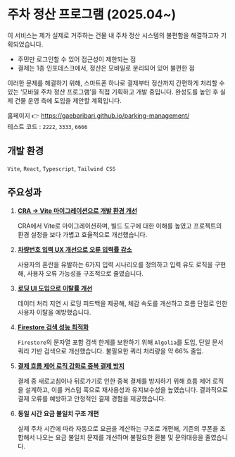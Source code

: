 # 주차 정산 프로그램 (2025.04~)

이 서비스는 제가 실제로 거주하는 건물 내 주차 정산 시스템의 불편함을 해결하고자 기획되었습니다.

- 주민만 로그인할 수 있어 접근성이 제한되는 점
- 결제는 1층 인포데스크에서, 정산은 모바일로 분리되어 있어 불편한 점

이러한 문제를 해결하기 위해, 스마트폰 하나로 결제부터 정산까지 간편하게 처리할 수 있는
‘모바일 주차 정산 프로그램’을 직접 기획하고 개발 중입니다.
완성도를 높인 후 실제 건물 운영 측에 도입을 제안할 계획입니다.

홈페이지 👉 https://gaebaribari.github.io/parking-management/<br/>
테스트 코드 : `2222`, `3333`, `6666`

## 개발 환경

`Vite`, `React`, `Typescript`, `Tailwind CSS`

## 주요성과

1. [**CRA → Vite 마이그레이션으로 개발 환경 개선**](https://velog.io/@gaebaribari/%EB%A7%88%EC%9D%B4%EA%B7%B8%EB%A0%88%EC%9D%B4%EC%85%98)

   CRA에서 Vite로 마이그레이션하며, 빌드 도구에 대한 이해를 높였고 프로젝트의 환경 설정을 보다 가볍고 효율적으로 개선했습니다.

2. [**차량번호 입력 UX 개선으로 오류 입력률 감소**](https://velog.io/@gaebaribari/%EC%82%AC%EC%9A%A9%EC%9E%90%EB%8A%94-%EC%9A%B0%EB%A6%AC%EA%B0%80-%EC%9D%98%EB%8F%84%ED%95%9C%EB%8C%80%EB%A1%9C-%EC%9B%80%EC%A7%81%EC%9D%B4%EC%A7%80-%EC%95%8A%EB%8A%94%EB%8B%A4)

   사용자의 혼란을 유발하는 6가지 입력 시나리오를 정의하고 입력 유도 로직을 구현해, 사용자 오류 가능성을 구조적으로 줄였습니다.

3. [**로딩 UI 도입으로 이탈률 개선**](https://velog.io/@gaebaribari/useState%EB%A1%9C-%EB%A1%9C%EB%94%A9-%EA%B8%B0%EB%8A%A5-%EA%B5%AC%ED%98%84%ED%95%98%EA%B8%B0)

   데이터 처리 지연 시 로딩 피드백을 제공해, 체감 속도를 개선하고 흐름 단절로 인한 사용자 이탈을 예방했습니다.

4. [**Firestore 검색 성능 최적화**](https://velog.io/@gaebaribari/Algolia)

   `Firestore`의 문자열 포함 검색 한계를 보완하기 위해 `Algolia`를 도입, 단일 문서 쿼리 기반 검색으로 개선했습니다. 불필요한 쿼리 처리량을 약 66% 줄임.

5. [**결제 흐름 제어 로직 강화로 중복 결제 방지**](https://velog.io/@gaebaribari/%EB%92%A4%EB%A1%9C%EA%B0%80%EA%B8%B0-%EB%88%84%EB%A5%B4%EB%A9%B4-%EA%B2%B0%EC%A0%9C-%EB%91%90-%EB%B2%88%EB%90%A8.-%EC%9D%B4%EB%9F%B0-%EC%8B%9D%EC%9C%BC%EB%A1%9C-%EB%A7%89%EB%8B%A4)

   결제 중 새로고침이나 뒤로가기로 인한 중복 결제를 방지하기 위해 흐름 제어 로직을 설계하고, 이를 커스텀 훅으로 재사용성과 유지보수성을 높였습니다. 결과적으로 결제 오류를 예방하고 안정적인 결제 경험을 제공했습니다.

6. **동일 시간 요금 불일치 구조 개편**

   실제 주차 시간에 따라 자동으로 요금을 계산하는 구조로 개편해, 기존의 쿠폰을 조합해서 나오는 요금 불일치 문제를 개선하며 불필요한 환불 및 문의대응을 줄였습니다.
